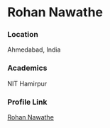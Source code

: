 # Rohan Nawathe

### Location

Ahmedabad, India

### Academics

NIT Hamirpur

### Profile Link

[Rohan Nawathe](https://github.com/rohannawathe)
